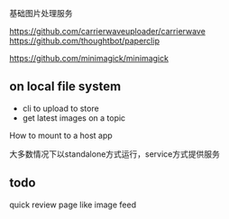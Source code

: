基础图片处理服务

https://github.com/carrierwaveuploader/carrierwave
https://github.com/thoughtbot/paperclip

https://github.com/minimagick/minimagick


## on local file system

* cli to upload to store
* get latest images on a topic


How to mount to a host app


大多数情况下以standalone方式运行，service方式提供服务

## todo

quick review page like image feed
